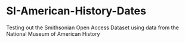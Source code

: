 # SI-American-History-Dates
Testing out the Smithsonian Open Access Dataset using data from the National Museum of American History
